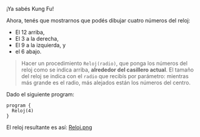 ¡Ya sabés Kung Fu!

Ahora, tenés que mostrarnos que podés dibujar cuatro números del reloj:
* El 12 arriba,
* El 3 a la derecha,
* El 9 a la izquierda, y
* el 6 abajo.

> Hacer un procedimiento `Reloj(radio)`, que ponga los números del reloj como se indica arriba, **alrededor del casillero actual**. El tamaño del reloj se indica con el `radio` que recibís por parámetro: mientras más grande es el radio, más alejados están los números del centro.

Dado el siguiente program:
```gbs
program {
  Reloj(4)
}
```

El reloj resultante es así:
[Reloj.png]()
